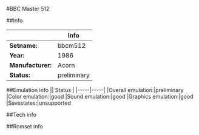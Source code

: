 #BBC Master 512

##Info

||Info|
|-----|-----|
|**Setname:**|bbcm512
|**Year:**|1986
|**Manufacturer:**|Acorn
|**Status:**|preliminary

##Emulation info
|| Status |
|-----|-----|
|Overall emulation:|preliminary
|Color emulation:|good
|Sound emulation:|good
|Graphics emulation:|good
|Savestates:|unsupported

##Tech info

##Romset info

<!--- START OF EDITED COMMENT DO NOT TOUCH TEXT ABOVE-->
